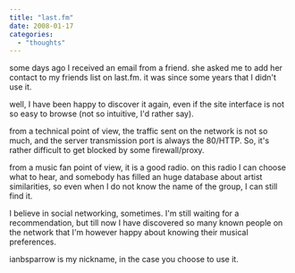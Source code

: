 ```yaml
---
title: "last.fm"
date: 2008-01-17
categories: 
  - "thoughts"
---
```


some days ago I received an email from a friend. she asked me to add her contact to my friends list on last.fm. it was since some years that I didn't use it.

well, I have been happy to discover it again, even if the site interface is not so easy to browse (not so intuitive, I'd rather say).

from a technical point of view, the traffic sent on the network is not so much, and the server transmission port is always the 80/HTTP. So, it's rather difficult to get blocked by some firewall/proxy.

from a music fan point of view, it is a good radio. on this radio I can choose what to hear, and somebody has filled an huge database about artist similarities, so even when I do not know the name of the group, I can still find it.

I believe in social networking, sometimes. I'm still waiting for a recommendation, but till now I have discovered so many known people on the network that I'm however happy about knowing their musical preferences.

ianbsparrow is my nickname, in the case you choose to use it.
